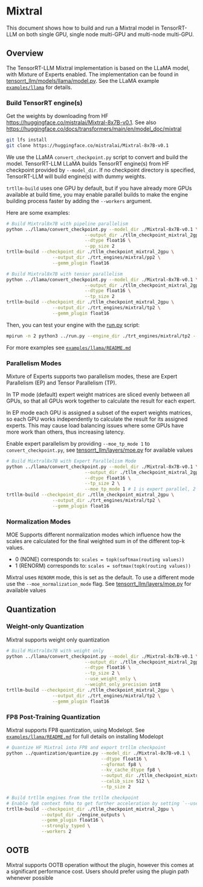 # Mixtral

This document shows how to build and run a Mixtral model in TensorRT-LLM on both single GPU, single node multi-GPU and
multi-node multi-GPU.

## Overview

The TensorRT-LLM Mixtral implementation is based on the LLaMA model, with Mixture of Experts enabled. The implementation can
be found in [tensorrt_llm/models/llama/model.py](../../tensorrt_llm/models/llama/model.py).
See the LLaMA example [`examples/llama`](../llama) for details.

### Build TensorRT engine(s)

Get the weights by downloading from HF https://huggingface.co/mistralai/Mixtral-8x7B-v0.1.
See also https://huggingface.co/docs/transformers/main/en/model_doc/mixtral

```bash
git lfs install
git clone https://huggingface.co/mistralai/Mixtral-8x7B-v0.1
```

We use the LLaMA `convert_checkpoint.py` script to convert and build the model. TensorRT-LLM LLaMA builds TensorRT engine(s) from HF checkpoint provided by `--model_dir`.
If no checkpoint directory is specified, TensorRT-LLM will build engine(s) with dummy weights.

`trtllm-build` uses one GPU by default, but if you have already more GPUs available at build time,
you may enable parallel builds to make the engine building process faster by adding the `--workers` argument.

Here are some examples:

```bash
# Build Mixtral8x7B with pipeline parallelism
python ../llama/convert_checkpoint.py --model_dir ./Mixtral-8x7B-v0.1 \
                             --output_dir ./tllm_checkpoint_mixtral_2gpu \
                             --dtype float16 \
                             --pp_size 2
trtllm-build --checkpoint_dir ./tllm_checkpoint_mixtral_2gpu \
                 --output_dir ./trt_engines/mixtral/pp2 \
                 --gemm_plugin float16

```

```bash
# Build Mixtral8x7B with tensor parallelism
python ../llama/convert_checkpoint.py --model_dir ./Mixtral-8x7B-v0.1 \
                             --output_dir ./tllm_checkpoint_mixtral_2gpu \
                             --dtype float16 \
                             --tp_size 2
trtllm-build --checkpoint_dir ./tllm_checkpoint_mixtral_2gpu \
                 --output_dir ./trt_engines/mixtral/tp2 \
                 --gemm_plugin float16
```

Then, you can test your engine with the [run.py](../run.py) script:

```bash
mpirun -n 2 python3 ../run.py --engine_dir ./trt_engines/mixtral/tp2 --tokenizer_dir ./Mixtral-8x7B-v0.1 --max_output_len 8 --input_text "I love french quiche"
```

For more examples see [`examples/llama/README.md`](../llama/README.md)

### Parallelism Modes

Mixture of Experts supports two parallelism modes, these are Expert Parallelism (EP) and Tensor Parallelism (TP).

In TP mode (default) expert weight matrices are sliced evenly between all GPUs, so that all GPUs work together to
calculate the result for each expert.

In EP mode each GPU is assigned a subset of the expert weights matrices, so each GPU works independently to calculate
the result for its assigned experts. This may cause load balancing issues where some GPUs have more work than others,
thus increasing latency.

Enable expert parallelism by providing `--moe_tp_mode 1` to `convert_checkpoint.py`, see [tensorrt_llm/layers/moe.py](../../tensorrt_llm/layers/moe.py#L51) for available values

```bash
# Build Mixtral8x7B with Expert Parallelism Mode
python ../llama/convert_checkpoint.py --model_dir ./Mixtral-8x7B-v0.1 \
                             --output_dir ./tllm_checkpoint_mixtral_2gpu \
                             --dtype float16 \
                             --tp_size 2 \
                             --moe_tp_mode 1 # 1 is expert parallel, 2 is tensor parallel (default 2)
trtllm-build --checkpoint_dir ./tllm_checkpoint_mixtral_2gpu \
                 --output_dir ./trt_engines/mixtral/tp2 \
                 --gemm_plugin float16
```

### Normalization Modes

MOE Supports different normalization modes which influence how the scales are calculated for the final weighted sum in
of the different top-k values.

- 0 (NONE) corresponds to: `scales = topk(softmax(routing values))`
- 1 (RENORM) corresponds to: `scales = softmax(topk(routing values))`

Mixtral uses `RENORM` mode, this is set as the default. To use a different mode use the `--moe_normalization_mode` flag.
See [tensorrt_llm/layers/moe.py](../../tensorrt_llm/layers/moe.py#L56) for available values


## Quantization

### Weight-only Quantization

Mixtral supports weight only quantization

```bash
# Build Mixtral8x7B with weight only
python ../llama/convert_checkpoint.py --model_dir ./Mixtral-8x7B-v0.1 \
                             --output_dir ./tllm_checkpoint_mixtral_2gpu \
                             --dtype float16 \
                             --tp_size 2 \
                             --use_weight_only \
                             --weight_only_precision int8
trtllm-build --checkpoint_dir ./tllm_checkpoint_mixtral_2gpu \
                 --output_dir ./trt_engines/mixtral/tp2 \
                 --gemm_plugin float16
```

### FP8 Post-Training Quantization

Mixtral supports FP8 quantization, using Modelopt. See [`examples/llama/README.md`](../llama/README.md#fp8-post-training-quantization) for full details on installing Modelopt

```bash
# Quantize HF Mixtral into FP8 and export trtllm checkpoint
python ../quantization/quantize.py --model_dir ./Mixtral-8x7B-v0.1 \
                                   --dtype float16 \
                                   --qformat fp8 \
                                   --kv_cache_dtype fp8 \
                                   --output_dir ./tllm_checkpoint_mixtral_2gpu \
                                   --calib_size 512 \
                                   --tp_size 2

# Build trtllm engines from the trtllm checkpoint
# Enable fp8 context fmha to get further acceleration by setting `--use_fp8_context_fmha enable`
trtllm-build --checkpoint_dir ./tllm_checkpoint_mixtral_2gpu \
             --output_dir ./engine_outputs \
             --gemm_plugin float16 \
             --strongly_typed \
             --workers 2
```

## OOTB

Mixtral supports OOTB operation without the plugin, however this comes at a significant performance cost. Users should prefer using the plugin path whenever possible
